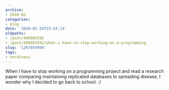 ```yaml
---
archive:
- 2010-02
categories:
- blog
date: '2010-02-24T23:43:14'
oldpaths:
- /post/409903592
- /post/409903592/when-i-have-to-stop-working-on-a-programming
slug: '1267054994'
tags:
- nerdiness
---
```


When I have to stop working on a programming project and read a research
paper comparing maintaining replicated databases to spreading disease,
I wonder why I decided to go back to school.  :/
